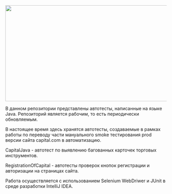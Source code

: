 <div align="center">
  <img src="https://media.giphy.com/media/dWesBcTLavkZuG35MI/giphy.gif" width="600" height="300"/>
</div>

В данном репозитории предстaвлены автотесты, написанные на языке Java. Репозиторий является рабочим, то есть периодически обновляемым.

В настоящее время здесь хранятся автотесты, создаваемые в рамках работы по переводу части мануального smoke тестирования prod версии сайта capital.com в автоматизацию.

CapitalJava - автотест по выявлению багованных карточек торговых инструментов.

RegistrationOfCapital - автотесты проверок кнопок регистрации и авторизации на страницах сайта.

Работа осуществляется с использованием Selenium WebDriwer и JUnit в среде разработки IntelliJ IDEA.
